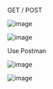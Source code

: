 GET / POST

![image](https://user-images.githubusercontent.com/93176675/142001439-ee1d1df0-a3fb-4641-981e-60d743528d9c.png)

![image](https://user-images.githubusercontent.com/93176675/142001489-f887737d-c875-49f8-8c84-14c50a1b39b7.png)

Use Postman

![image](https://user-images.githubusercontent.com/93176675/142001958-a11dc9ae-25c4-4dbc-8279-3adf38338be8.png)

![image](https://user-images.githubusercontent.com/93176675/142002063-efb90aec-2480-40f5-a0fc-78785bd152fa.png)

